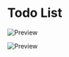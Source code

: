 # Todo List 

![Preview](1.PNG)

![Preview](https://github.com/haseeb-pjr/Android_Todo-List/blob/master/todo%20app%20prev.gif)

